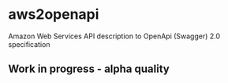 # aws2openapi
Amazon Web Services API description to OpenApi (Swagger) 2.0 specification

## Work in progress - alpha quality

